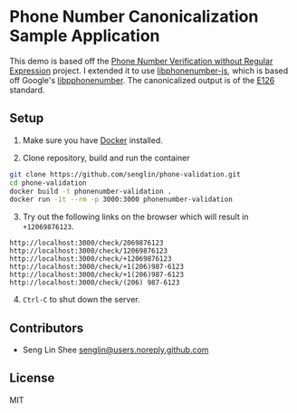 # Phone Number Canonicalization Sample Application

This demo is based off the [Phone Number Verification without Regular Expression](https://github.com/dkundel/phone-verification-form) project.
I extended it to use [libphonenumber-js](https://www.npmjs.com/package/libphonenumber-js), which is based off Google's [libpphonenumber](https://github.com/google/libphonenumber).  The canonicalized output is of the [E126](https://en.wikipedia.org/wiki/E.164) standard.

## Setup

1. Make sure you have [Docker](https://docs.docker.com/v17.12/install/) installed.

2. Clone repository, build and run the container

```bash
git clone https://github.com/senglin/phone-validation.git
cd phone-validation
docker build -t phonenumber-validation .
docker run -it --rm -p 3000:3000 phonenumber-validation
```

3. Try out the following links on the browser which will result in `+12069876123`.

```
http://localhost:3000/check/2069876123 
http://localhost:3000/check/12069876123 
http://localhost:3000/check/+12069876123 
http://localhost:3000/check/+1(206)987-6123 
http://localhost:3000/check/+1(206)987-6123 
http://localhost:3000/check/(206) 987-6123
```
4. `Ctrl-C` to shut down the server.

## Contributors

- Seng Lin Shee <senglin@users.noreply.github.com>

## License

MIT